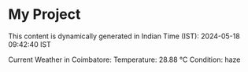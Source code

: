 # My Project

This content is dynamically generated in Indian Time (IST): 2024-05-18 09:42:40 IST


Current Weather in Coimbatore:
Temperature: 28.88 °C
Condition: haze
